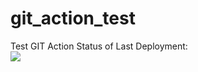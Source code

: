 # git_action_test
Test GIT Action
Status of Last Deployment:<br>
<img src="https://github.com/gofer064/git_action_test/workflows/My-GitHubActions-Basics/badge.svg?branch=test"><br>
